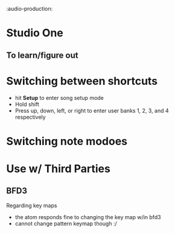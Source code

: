 :audio-production:

# Studio One

## To learn/figure out

# Switching between shortcuts
- hit **Setup** to enter song setup mode
- Hold shift
- Press up, down, left, or right to enter user banks 1, 2, 3, and 4 respectively

# Switching note modoes

# Use w/ Third Parties
## BFD3
Regarding key maps
- the atom responds fine to changing the key map w/in bfd3
- cannot change pattern keymap though :/
